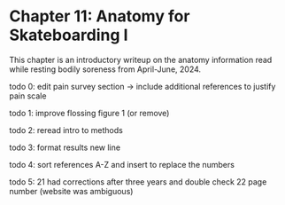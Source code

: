 # Chapter 11: Anatomy for Skateboarding I

This chapter is an introductory writeup on the anatomy information read while resting bodily soreness from April-June, 2024.

todo 0: edit pain survey section -> include additional references to justify pain scale

todo 1: improve flossing figure 1 (or remove) 

todo 2: reread intro to methods

todo 3: format results new line

todo 4: sort references A-Z and insert to replace the numbers

todo 5: 21 had corrections after three years and double check 22 page number (website was ambiguous)

